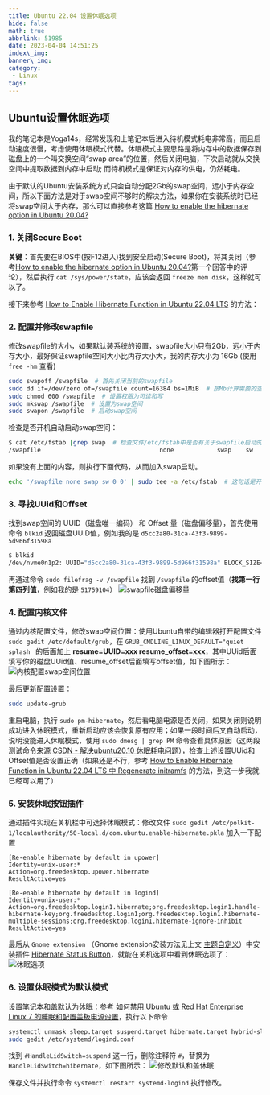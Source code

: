 ```yaml
---
title: Ubuntu 22.04 设置休眠选项
hide: false
math: true
abbrlink: 51985
date: 2023-04-04 14:51:25
index\_img:
banner\_img:
category:
 - Linux
tags:
---
```


## Ubuntu设置休眠选项

我的笔记本是Yoga14s，经常发现和上笔记本后进入待机模式耗电非常高，而且启动速度很慢，考虑使用休眠模式代替。休眠模式主要思路是将内存中的数据保存到磁盘上的一个叫交换空间“swap area”的位置，然后关闭电脑，下次启动就从交换空间中提取数据到内存中启动; 而待机模式是保证对内存的供电，仍然耗电。

由于默认的Ubuntu安装系统方式只会自动分配2Gb的swap空间，远小于内存空间，所以下面方法是对于swap空间不够时的解决方法，如果你在安装系统时已经将swap空间大于内存，那么可以直接参考这篇 [How to enable the hibernate option in Ubuntu 20.04?](https://askubuntu.com/questions/1240123/how-to-enable-the-hibernate-option-in-ubuntu-20-04)

### 1. 关闭Secure Boot

**关键**：首先要在BIOS中(按F12进入)找到安全启动(Secure Boot)，将其关闭（参考[How to enable the hibernate option in Ubuntu 20.04?](https://askubuntu.com/a/1241902)第一个回答中的评论），然后执行 `cat /sys/power/state`，应该会返回 `freeze mem disk`，这样就可以了。

接下来参考 [How to Enable Hibernate Function in Ubuntu 22.04 LTS](https://ubuntuhandbook.org/index.php/2021/08/enable-hibernate-ubuntu-21-10/) 的方法：

### 2. 配置并修改swapfile

修改swapfile的大小，如果默认装系统的设置，swapfile大小只有2Gb，远小于内存大小，最好保证swapfile空间大小比内存大小大，我的内存大小为 16Gb (使用 `free -hm` 查看)

```sh
sudo swapoff /swapfile  # 首先关闭当前的swapfile
sudo dd if=/dev/zero of=/swapfile count=16384 bs=1MiB  # 按Mb计算需要的空间大小
sudo chmod 600 /swapfile  # 设置权限为可读和写
sudo mkswap /swapfile  # 设置为swap空间
sudo swapon /swapfile  # 启动swap空间
```

检查是否开机自动启动swap空间：

```sh
$ cat /etc/fstab |grep swap  # 检查文件/etc/fstab中是否有关于swapfile启动的内容，如果有下面这行就说明启动了
/swapfile                                 none            swap    sw              0       0
```

如果没有上面的内容，则执行下面代码，从而加入swap启动。
```sh
echo '/swapfile none swap sw 0 0' | sudo tee -a /etc/fstab  # 这句话是开机自动启动swap空间，如果
```

### 3. 寻找UUid和Offset

找到swap空间的 UUID（磁盘唯一编码） 和 Offset 量（磁盘偏移量），首先使用命令 `blkid` 返回磁盘UUID值，例如我的是 `d5cc2a80-31ca-43f3-9899-5d966f31598a`
```sh
$ blkid
/dev/nvme0n1p2: UUID="d5cc2a80-31ca-43f3-9899-5d966f31598a" BLOCK_SIZE="4096" TYPE="ext4" PARTUUID="2d6c34a5-6061-4a69-886a-070eb4f5be04"
```

再通过命令 `sudo filefrag -v /swapfile` 找到 `/swapfile` 的offset值（**找第一行第四列值**，例如我的是 `51759104`）
![swapfile磁盘偏移量](/figures/My_Ubuntu.assets/swapfile磁盘偏移量.png)

### 4. 配置内核文件

通过内核配置文件，修改swap空间位置：使用Ubuntu自带的编辑器打开配置文件 `sudo gedit /etc/default/grub`，在 `GRUB_CMDLINE_LINUX_DEFAULT="quiet splash ` 的后面加上 **resume=UUID=xxx resume_offset=xxx**，其中UUid后面填写你的磁盘UUid值、resume_offset后面填写offset值，如下图所示：
![内核配置swap空间位置](/figures/My_Ubuntu.assets/内核配置swap空间位置.png)

最后更新配置设置：

```sh
sudo update-grub
```

重启电脑，执行 `sudo pm-hibernate`，然后看电脑电源是否关闭，如果关闭则说明成功进入休眠模式，重新启动应该会恢复原有应用；如果一段时间后又自动启动，说明没能进入休眠模式，使用 `sudo dmesg | grep PM` 命令查看具体原因（这两段测试命令来源 [CSDN - 解决ubuntu20.10 休眠耗电问题](https://blog.csdn.net/u013810296/article/details/109689738)），检查上述设置UUid和Offset值是否设置正确（如果还是不行，参考 [How to Enable Hibernate Function in Ubuntu 22.04 LTS 中 Regenerate initramfs](https://ubuntuhandbook.org/index.php/2021/08/enable-hibernate-ubuntu-21-10/) 的方法，到这一步我就已经可以用了）

### 5. 安装休眠按钮插件

通过插件实现在关机栏中可选择休眠模式：修改文件 `sudo gedit /etc/polkit-1/localauthority/50-local.d/com.ubuntu.enable-hibernate.pkla` 加入一下配置

```vim
[Re-enable hibernate by default in upower]
Identity=unix-user:*
Action=org.freedesktop.upower.hibernate
ResultActive=yes

[Re-enable hibernate by default in logind]
Identity=unix-user:*
Action=org.freedesktop.login1.hibernate;org.freedesktop.login1.handle-hibernate-key;org.freedesktop.login1;org.freedesktop.login1.hibernate-multiple-sessions;org.freedesktop.login1.hibernate-ignore-inhibit
ResultActive=yes
```

最后从 `Gnome extension` （Gnome extension安装方法见上文 [主题自定义](./#主题自定义)）中安装插件 [Hibernate Status Button](https://extensions.gnome.org/extension/755/hibernate-status-button/)，就能在关机选项中看到休眠选项了：
![休眠选项](/figures/My_Ubuntu.assets/休眠选项.png)

### 6. 设置休眠模式为默认模式

设置笔记本和盖默认为休眠：参考 [如何禁用 Ubuntu 或 Red Hat Enterprise Linux 7 的睡眠和配置盖板电源设置](https://www.dell.com/support/kbdoc/zh-cn/000179566/how-to-disable-sleep-and-configure-lid-power-settings-for-ubuntu-or-red-hat-enterprise-linux-7)，执行以下命令

```sh
systemctl unmask sleep.target suspend.target hibernate.target hybrid-sleep.target
sudo gedit /etc/systemd/logind.conf
```

找到 `#HandleLidSwitch=suspend` 这一行，删除注释符 `#`，替换为 `HandleLidSwitch=hibernate`，如下图所示：
![修改默认和盖休眠](/figures/My_Ubuntu.assets/修改默认和盖休眠.png)

保存文件并执行命令 `systemctl restart systemd-logind` 执行修改。

